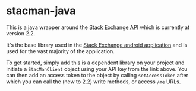 stacman-java
============

This is a java wrapper around the [Stack Exchange API](https://api.stackexchange.com/) which is currently at version 2.2.

It's the base library used in the [Stack Exchange android application](https://play.google.com/store/apps/details?id=com.stackexchange.marvin) and is used for the vast majority of the application.

To get started, simply add this is a dependent library on your project and initiate a `StacManClient` object using your API key from the link above. You can then add an access token to the object by calling `setAccessToken` after which you can call the (new to 2.2) write methods, or access `/me` URLs.
